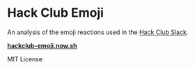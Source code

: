 # Hack Club Emoji

An analysis of the emoji reactions used in the [Hack Club Slack](https://hackclub.com/community/).

[**hackclub-emoji.now.sh**](https://hackclub-emoji.now.sh/)

MIT License
